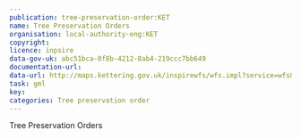 ```yaml
---
publication: tree-preservation-order:KET
name: Tree Preservation Orders
organisation: local-authority-eng:KET
copyright: 
licence: inpsire
data-gov-uk: abc51bca-0f8b-4212-8ab4-219ccc7bb649
documentation-url: 
data-url: http://maps.kettering.gov.uk/inspirewfs/wfs.impl?service=wfs&version=2.0.0&request=GetFeature&typename=KBC:Tree_Preservation_Orders&outputFormat=GML2
task: gml
key: 
categories: Tree preservation order
---
```


Tree Preservation Orders
